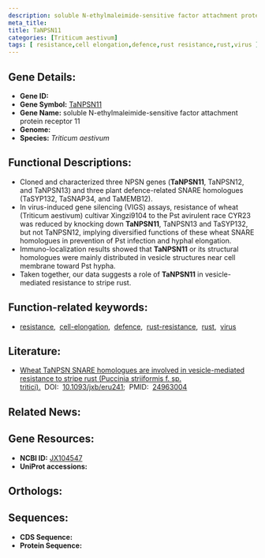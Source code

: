 ```yaml
---
description: soluble N-ethylmaleimide-sensitive factor attachment protein receptor 11 ; Triticum aestivum
meta_title:
title: TaNPSN11
categories: [Triticum aestivum]
tags: [ resistance,cell elongation,defence,rust resistance,rust,virus ]
---
```


## Gene Details:
- **Gene ID:** []()
- **Gene Symbol:** <u>TaNPSN11</u>
- **Gene Name:** soluble N-ethylmaleimide-sensitive factor attachment protein receptor 11
- **Genome:** []()
- **Species:** *Triticum aestivum*

## Functional Descriptions:
   - Cloned and characterized three NPSN genes (**TaNPSN11**, TaNPSN12, and TaNPSN13) and three plant defence-related SNARE homologues (TaSYP132, TaSNAP34, and TaMEMB12).
   - In virus-induced gene silencing (VIGS) assays, resistance of wheat (Triticum aestivum) cultivar Xingzi9104 to the Pst avirulent race CYR23 was reduced by knocking down **TaNPSN11**, TaNPSN13 and TaSYP132, but not TaNPSN12, implying diversified functions of these wheat SNARE homologues in prevention of Pst infection and hyphal elongation.
   - Immuno-localization results showed that **TaNPSN11** or its structural homologues were mainly distributed in vesicle structures near cell membrane toward Pst hypha.
   - Taken together, our data suggests a role of **TaNPSN11** in vesicle-mediated resistance to stripe rust.

## Function-related keywords:
   - [resistance](/tags/resistance/),&nbsp;&nbsp;[cell-elongation](/tags/cell-elongation/),&nbsp;&nbsp;[defence](/tags/defence/),&nbsp;&nbsp;[rust-resistance](/tags/rust-resistance/),&nbsp;&nbsp;[rust](/tags/rust/),&nbsp;&nbsp;[virus](/tags/virus/)

## Literature:
   - [Wheat TaNPSN SNARE homologues are involved in vesicle-mediated resistance to stripe rust (Puccinia striiformis f. sp. tritici).](https://doi.org/10.1093/jxb/eru241)&nbsp;&nbsp;DOI:&nbsp;&nbsp;[10.1093/jxb/eru241](https://doi.org/10.1093/jxb/eru241);&nbsp;&nbsp;PMID:&nbsp;&nbsp;[24963004](https://pubmed.ncbi.nlm.nih.gov/24963004/)

## Related News:

## Gene Resources:
- **NCBI ID:**  [JX104547](https://www.ncbi.nlm.nih.gov/gene/?term=JX104547)
- **UniProt accessions:**  [](https://www.uniprot.org/uniprotkb//entry)

## Orthologs:

## Sequences:
- **CDS Sequence:**
- **Protein Sequence:**
